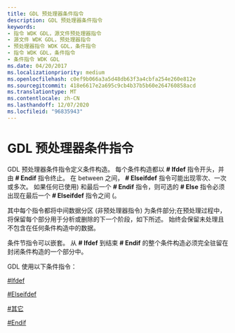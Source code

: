 ```yaml
---
title: GDL 预处理器条件指令
description: GDL 预处理器条件指令
keywords:
- 指令 WDK GDL，源文件预处理器指令
- 源文件 WDK GDL，预处理器指令
- 预处理器指令 WDK GDL，条件指令
- 指令 WDK GDL，条件指令
- 条件指令 WDK GDL
ms.date: 04/20/2017
ms.localizationpriority: medium
ms.openlocfilehash: c0ef9b066a3a5d48db63f3a4cbfa254e260e812e
ms.sourcegitcommit: 418e6617e2a695c9cb4b37b5b60e264760858acd
ms.translationtype: MT
ms.contentlocale: zh-CN
ms.lasthandoff: 12/07/2020
ms.locfileid: "96835943"
---
```

# <a name="gdl-preprocessor-conditional-directives"></a>GDL 预处理器条件指令


GDL 预处理器条件指令定义条件构造。 每个条件构造都以 **\# Ifdef** 指令开头，并由 **\# Endif** 指令终止。 在 between 之间， **\# Elseifdef** 指令可能出现零次、一次或多次。 如果任何已使用) 和最后一个 **\# Endif** 指令，则可选的 **\# Else** 指令必须出现在最后一个 **\# Elseifdef** 指令之间 (。

其中每个指令都将中间数据分区 (非预处理器指令) 为条件部分;在预处理过程中，将保留每个部分用于分析或删除的下一个阶段，如下所述。 始终会保留未处理且不包含在任何条件构造中的数据。

条件节指令可以嵌套。 从 **\# Ifdef** 到结束 **\# Endif** 的整个条件构造必须完全驻留在封闭条件构造的一个部分中。

GDL 使用以下条件指令：

[\#Ifdef](-ifdef-conditional-preprocessor-directive.md)

[\#Elseifdef](-elseifdef-conditional-preprocessor-directive.md)

[\#其它](-else-conditional-preprocessor-directive.md)

[\#Endif](-endif-conditional-preprocessor-directive.md)

 

 




